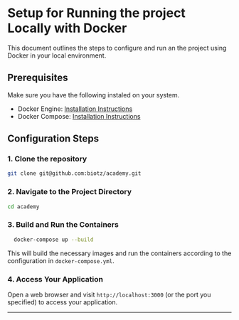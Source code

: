 # Setup for Running the project Locally with Docker

This document outlines the steps to configure and run an the project using Docker in your local environment.

## Prerequisites

Make sure you have the following instaled on your system.

- Docker Engine: [Installation Instructions](https://docs.docker.com/engine/install/ubuntu/)
- Docker Compose: [Installation Instructions](https://www.digitalocean.com/community/tutorials/how-to-install-and-use-docker-compose-on-ubuntu-20-04)

## Configuration Steps

### 1. Clone the repository

```bash
git clone git@github.com:biotz/academy.git
```

### 2. Navigate to the Project Directory


```bash
cd academy
```

### 3. Build and Run the Containers

  ```bash
    docker-compose up --build
```

This will build the necessary images and run the containers according to the configuration in `docker-compose.yml`.

### 4. Access Your Application

Open a web browser and visit `http://localhost:3000` (or the port you specified) to access your application.

---